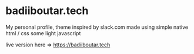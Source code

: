 # badiiboutar.tech
My personal profile, theme inspired by slack.com
made using simple native html / css some light javascript

live version here => https://badiiboutar.tech

